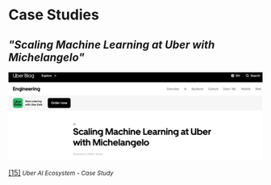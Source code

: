 # Case Studies

## _"Scaling Machine Learning at Uber with Michelangelo"_

![Uber case study](../Images/22_running_case.png)

[[15]](https://www.uber.com/en-CA/blog/scaling-michelangelo/)<small><i> Uber AI Ecosystem - Case Study</i></small>
